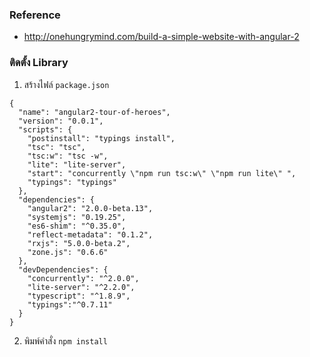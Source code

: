 
### Reference

- http://onehungrymind.com/build-a-simple-website-with-angular-2


### ติดตั้ง Library

1. สร้างไฟล์ `package.json`

```
{
  "name": "angular2-tour-of-heroes",
  "version": "0.0.1",
  "scripts": {
    "postinstall": "typings install",
    "tsc": "tsc",
    "tsc:w": "tsc -w",
    "lite": "lite-server",
    "start": "concurrently \"npm run tsc:w\" \"npm run lite\" ",
    "typings": "typings"
  },
  "dependencies": {
    "angular2": "2.0.0-beta.13",
    "systemjs": "0.19.25",
    "es6-shim": "^0.35.0",
    "reflect-metadata": "0.1.2",
    "rxjs": "5.0.0-beta.2",
    "zone.js": "0.6.6"
  },
  "devDependencies": {
    "concurrently": "^2.0.0",
    "lite-server": "^2.2.0",
    "typescript": "^1.8.9",
    "typings":"^0.7.11"
  }
}
```

2. พิมพ์คำสั่ง `npm install`


